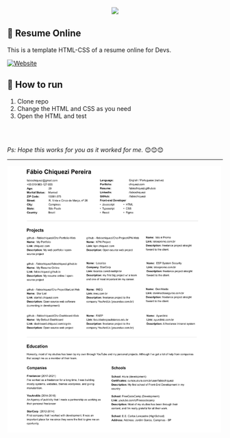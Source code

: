 <br />
<p align="center">
    <img src="https://www.chiquezi.com/_next/image?url=%2F_next%2Fstatic%2Fimage%2Fpublic%2Flogo%2Flogo.c442afade084ba1adfa95e1aecfc83d0.svg&w=384&q=75" width="100">
</p>

## 📄 Resume Online

This is a template HTML-CSS of a resume online for Devs.

[![Website](https://img.shields.io/website?style=flat-square&url=https%3A%2F%2Ffabiochiquezi.github.io%2F)](https://fabiochiquezi.github.io)
<br />

## 🚀 How to run

1. Clone repo
2. Change the HTML and CSS as you need
3. Open the HTML and test

<br />
<br />

_Ps: Hope this works for you as it worked for me._ 😊😊😊

---

<img 
    src="design/design.jpg?raw=true" 
    alt="screenshot" 
    title="screenshot" 
    width="500"
/>
